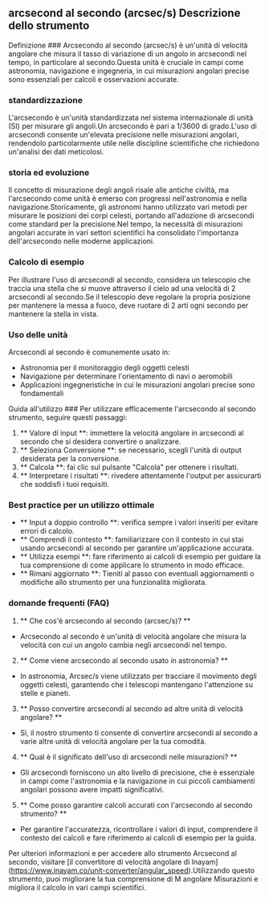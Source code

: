 ## arcsecond al secondo (arcsec/s) Descrizione dello strumento

Definizione ###
Arcsecondo al secondo (arcsec/s) è un'unità di velocità angolare che misura il tasso di variazione di un angolo in arcsecondi nel tempo, in particolare al secondo.Questa unità è cruciale in campi come astronomia, navigazione e ingegneria, in cui misurazioni angolari precise sono essenziali per calcoli e osservazioni accurate.

### standardizzazione
L'arcsecondo è un'unità standardizzata nel sistema internazionale di unità (SI) per misurare gli angoli.Un arcsecondo è pari a 1/3600 di grado.L'uso di arcsecondi consente un'elevata precisione nelle misurazioni angolari, rendendolo particolarmente utile nelle discipline scientifiche che richiedono un'analisi dei dati meticolosi.

### storia ed evoluzione
Il concetto di misurazione degli angoli risale alle antiche civiltà, ma l'arcsecondo come unità è emerso con progressi nell'astronomia e nella navigazione.Storicamente, gli astronomi hanno utilizzato vari metodi per misurare le posizioni dei corpi celesti, portando all'adozione di arcsecondi come standard per la precisione.Nel tempo, la necessità di misurazioni angolari accurate in vari settori scientifici ha consolidato l'importanza dell'arcsecondo nelle moderne applicazioni.

### Calcolo di esempio
Per illustrare l'uso di arcsecondi al secondo, considera un telescopio che traccia una stella che si muove attraverso il cielo ad una velocità di 2 arcsecondi al secondo.Se il telescopio deve regolare la propria posizione per mantenere la messa a fuoco, deve ruotare di 2 arti ogni secondo per mantenere la stella in vista.

### Uso delle unità
Arcsecondi al secondo è comunemente usato in:
- Astronomia per il monitoraggio degli oggetti celesti
- Navigazione per determinare l'orientamento di navi o aeromobili
- Applicazioni ingegneristiche in cui le misurazioni angolari precise sono fondamentali

Guida all'utilizzo ###
Per utilizzare efficacemente l'arcsecondo al secondo strumento, seguire questi passaggi:
1. ** Valore di input **: immettere la velocità angolare in arcsecondi al secondo che si desidera convertire o analizzare.
2. ** Seleziona Conversione **: se necessario, scegli l'unità di output desiderata per la conversione.
3. ** Calcola **: fai clic sul pulsante "Calcola" per ottenere i risultati.
4. ** Interpretare i risultati **: rivedere attentamente l'output per assicurarti che soddisfi i tuoi requisiti.

### Best practice per un utilizzo ottimale
- ** Input a doppio controllo **: verifica sempre i valori inseriti per evitare errori di calcolo.
- ** Comprendi il contesto **: familiarizzare con il contesto in cui stai usando arcsecondi al secondo per garantire un'applicazione accurata.
- ** Utilizza esempi **: fare riferimento ai calcoli di esempio per guidare la tua comprensione di come applicare lo strumento in modo efficace.
- ** Rimani aggiornato **: Tieniti al passo con eventuali aggiornamenti o modifiche allo strumento per una funzionalità migliorata.

### domande frequenti (FAQ)

1. ** Che cos'è arcsecondo al secondo (arcsec/s)? **
- Arcsecondo al secondo è un'unità di velocità angolare che misura la velocità con cui un angolo cambia negli arcsecondi nel tempo.

2. ** Come viene arcsecondo al secondo usato in astronomia? **
- In astronomia, Arcsec/s viene utilizzato per tracciare il movimento degli oggetti celesti, garantendo che i telescopi mantengano l'attenzione su stelle e pianeti.

3. ** Posso convertire arcsecondi al secondo ad altre unità di velocità angolare? **
- Sì, il nostro strumento ti consente di convertire arcsecondi al secondo a varie altre unità di velocità angolare per la tua comodità.

4. ** Qual è il significato dell'uso di arcsecondi nelle misurazioni? **
- Gli arcsecondi forniscono un alto livello di precisione, che è essenziale in campi come l'astronomia e la navigazione in cui piccoli cambiamenti angolari possono avere impatti significativi.

5. ** Come posso garantire calcoli accurati con l'arcsecondo al secondo strumento? **
- Per garantire l'accuratezza, ricontrollare i valori di input, comprendere il contesto dei calcoli e fare riferimento ai calcoli di esempio per la guida.

Per ulteriori informazioni e per accedere allo strumento Arcsecond al secondo, visitare [il convertitore di velocità angolare di Inayam] (https://www.inayam.co/unit-converter/angular_speed).Utilizzando questo strumento, puoi migliorare la tua comprensione di M angolare Misurazioni e migliora il calcolo in vari campi scientifici.